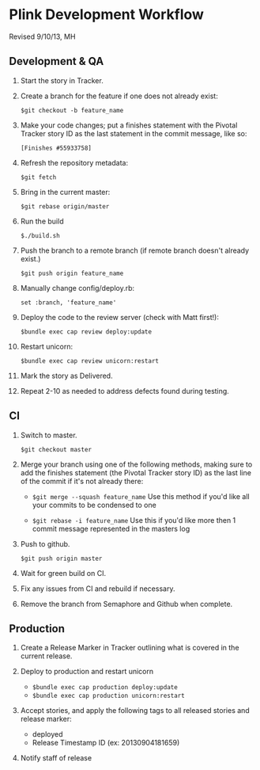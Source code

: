 Plink Development Workflow
==========================
Revised 9/10/13, MH

Development & QA
----------------

1. Start the story in Tracker.

2. Create a branch for the feature if one does not already exist:

    `$git checkout -b feature_name`

3. Make your code changes; put a finishes statement with the Pivotal
Tracker story ID as the last statement in the commit message, like so:

    `[Finishes #55933758]`

4. Refresh the repository metadata:

    `$git fetch`

5. Bring in the current master:

    `$git rebase origin/master`

6. Run the build

    `$./build.sh`

7. Push the branch to a remote branch (if remote branch doesn't already exist.)

    `$git push origin feature_name`

8. Manually change config/deploy.rb:

    `set :branch, 'feature_name'`

9. Deploy the code to the review server (check with Matt first!):

    `$bundle exec cap review deploy:update`

10. Restart unicorn:

    `$bundle exec cap review unicorn:restart`

11. Mark the story as Delivered.

12. Repeat 2-10 as needed to address defects found during testing.



CI
---

1. Switch to master.

    `$git checkout master`

2. Merge your branch using one of the following methods, making sure to
add the finishes statement (the Pivotal Tracker story ID) as the last line
of the commit if it's not already there:

    * `$git merge --squash feature_name`
    Use this method if you'd like all your commits to be condensed to one

    * `$git rebase -i feature_name`
    Use this if you'd like more then 1 commit message represented in the masters log

3. Push to github.

    `$git push origin master`

4. Wait for green build on CI.

5. Fix any issues from CI and rebuild if necessary.

6. Remove the branch from Semaphore and Github when complete.




Production
----------

1. Create a Release Marker in Tracker outlining what is covered in the current release.

2. Deploy to production and restart unicorn

    * `$bundle exec cap production deploy:update`
    * `$bundle exec cap production unicorn:restart`

3. Accept stories, and apply the following tags to all released stories and release marker:
    * deployed
    * Release Timestamp ID (ex: 20130904181659)

4. Notify staff of release
